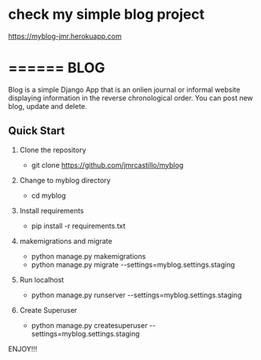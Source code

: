 # check my simple blog project

https://myblog-jmr.herokuapp.com


======
BLOG
======

Blog is a simple Django App that is an onlien journal
or informal website displaying information in the reverse
chronological order. You can post new blog, update and delete.


Quick Start
------

1. Clone the repository
	- git clone https://github.com/jmrcastillo/myblog

2. Change to myblog directory
	- cd myblog

3. Install requirements
	- pip install -r requirements.txt

4. makemigrations and migrate
	- python manage.py makemigrations
	- python manage.py migrate --settings=myblog.settings.staging

5. Run localhost
	- python manage.py runserver --settings=myblog.settings.staging

6. Create Superuser
	- python manage.py createsuperuser --settings=myblog.settings.staging


ENJOY!!!


